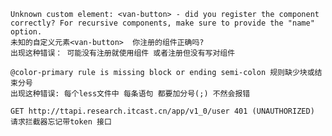
    Unknown custom element: <van-button> - did you register the component correctly? For recursive components, make sure to provide the "name" option.
    未知的自定义元素<van-button>  你注册的组件正确吗? 
    出现这种错误： 可能没有注册就使用组件 或者注册但没有写对组件

    @color-primary rule is missing block or ending semi-colon 规则缺少块或结束分号
    出现这种错误: 每个less文件中 每条语句 都要加分号(;) 不然会报错

    GET http://ttapi.research.itcast.cn/app/v1_0/user 401 (UNAUTHORIZED) 请求拦截器忘记带token 接口